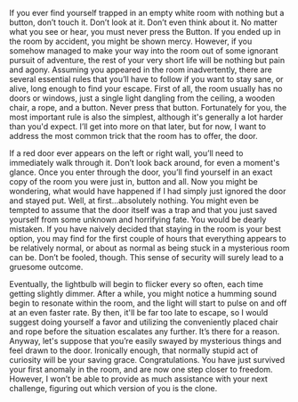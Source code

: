 If you ever find yourself trapped in an empty white room with nothing but a button, don’t touch it. Don’t look at it. Don’t even think about it. No matter what you see or hear, you must never press the Button. If you ended up in the room by accident, you might be shown mercy. However, if you somehow managed to make your way into the room out of some ignorant pursuit of adventure, the rest of your very short life will be nothing but pain and agony. Assuming you appeared in the room inadvertently, there are several essential rules that you’ll have to follow if you want to stay sane, or alive, long enough to find your escape. First of all, the room usually has no doors or windows, just a single light dangling from the ceiling, a wooden chair, a rope, and a button. Never press that button. Fortunately for you, the most important rule is also the simplest, although it's generally a lot harder than you'd expect. I’ll get into more on that later, but for now, I want to address the most common trick that the room has to offer, the door. 

If a red door ever appears on the left or right wall, you’ll need to immediately walk through it. Don’t look back around, for even a moment's glance. Once you enter through the door, you’ll find yourself in an exact copy of the room you were just in, button and all. Now you might be wondering, what would have happened if I had simply just ignored the door and stayed put. Well, at first…absolutely nothing. You might even be tempted to assume that the door itself was a trap and that you just saved yourself from some unknown and horrifying fate. You would be dearly mistaken. If you have naively decided that staying in the room is your best option, you may find for the first couple of hours that everything appears to be relatively normal, or about as normal as being stuck in a mysterious room can be. Don’t be fooled, though. This sense of security will surely lead to a gruesome outcome. 

Eventually, the lightbulb will begin to flicker every so often, each time getting slightly dimmer. After a while, you might notice a humming sound begin to resonate within the room, and the light will start to pulse on and off at an even faster rate. By then, it'll be far too late to escape, so I would suggest doing yourself a favor and utilizing the conveniently placed chair and rope before the situation escalates any further. It’s there for a reason. Anyway, let's suppose that you’re easily swayed by mysterious things and feel drawn to the door. Ironically enough, that normally stupid act of curiosity will be your saving grace. Congratulations. You have just survived your first anomaly in the room, and are now one step closer to freedom. However, I won’t be able to provide as much assistance with your next challenge, figuring out which version of you is the clone.